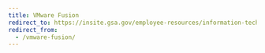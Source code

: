 ```yaml
---
title: VMware Fusion
redirect_to: https://insite.gsa.gov/employee-resources/information-technology/apps-software/getting-software
redirect_from:
  - /vmware-fusion/
---
```

